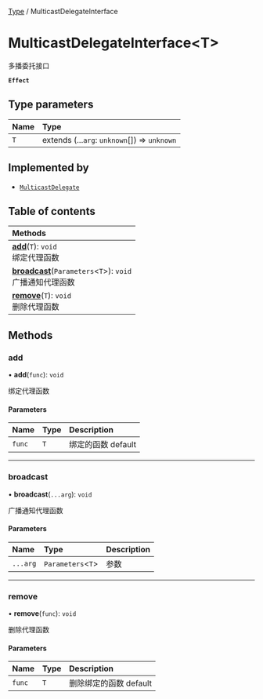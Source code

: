 [Type](../modules/Type.Type.md) / MulticastDelegateInterface

# MulticastDelegateInterface<T\> <Badge type="tip" text="Interface" /> <Score text="MulticastDelegateInterface<T\>" />

多播委托接口

**`Effect`**


## Type parameters

| Name | Type |
| :------ | :------ |
| `T` | extends (...`arg`: `unknown`[]) => `unknown` |

## Implemented by

- [`MulticastDelegate`](../classes/Type.MulticastDelegate.md)

## Table of contents

| Methods |
| :-----|
| **[add](Type.MulticastDelegateInterface.md#add)**(`T`): `void` <br> 绑定代理函数|
| **[broadcast](Type.MulticastDelegateInterface.md#broadcast)**(`Parameters`<`T`\>): `void` <br> 广播通知代理函数|
| **[remove](Type.MulticastDelegateInterface.md#remove)**(`T`): `void` <br> 删除代理函数|

## Methods

### add <Score text="add" /> 

• **add**(`func`): `void` <Badge type="tip" text="other" />

绑定代理函数


#### Parameters

| Name | Type | Description |
| :------ | :------ | :------ |
| `func` | `T` |  绑定的函数 default |


___

### broadcast <Score text="broadcast" /> 

• **broadcast**(`...arg`): `void` <Badge type="tip" text="other" />

广播通知代理函数


#### Parameters

| Name | Type | Description |
| :------ | :------ | :------ |
| `...arg` | `Parameters`<`T`\> |  参数 |


___

### remove <Score text="remove" /> 

• **remove**(`func`): `void` <Badge type="tip" text="other" />

删除代理函数


#### Parameters

| Name | Type | Description |
| :------ | :------ | :------ |
| `func` | `T` |  删除绑定的函数 default |

